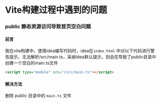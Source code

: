 # Vite构建过程中遇到的问题

### public 静态资源访问导致首页空白问题

#### 前言

我在vite构建中，使用idea编写代码时，idea在`index.html` 中对以下代码进行警告提示，无法解析/src/main.ts，采纳Idea默认提示，则会在导致了public目录中创建一个空白的main.ts文件

```html
<script type="module" src="/src/main.ts"></script>
```

#### 解决方法

删除 public 目录中的 `main.ts` 文件


